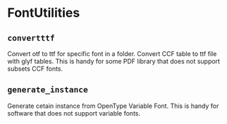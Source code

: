 # FontUtilities

## `convertttf`

Convert otf to ttf for specific font in a folder. Convert CCF table to ttf file with glyf tables. This is handy for some PDF library that does not support subsets CCF fonts.

## `generate_instance`

Generate cetain instance from OpenType Variable Font. This is handy for software that does not support variable fonts.